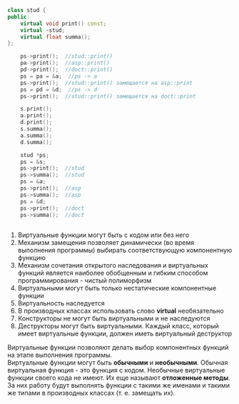 ```cpp
class stud {
public:
	virtual void print() const;
	virtual ~stud;
	virtual float summa();
};

	ps->print();  //stud::print()
	pa->print();  //asp::print()
	pd->print();  //doct::print()
	ps = pa = &a;  //ps -> a
	ps->print();  //stud::print() замещается на asp::print
	ps = pd = &d;  //ps -> d
	ps->print();  //stud::print() замещается на doct::print

	s.print();
	a.print();
	d.print();
	s.summa();
	a.summa();
	d.summa();

	stud *ps;
	ps = &s;
	ps->print();  //stud
	ps->summa();  //stud
	ps = &a;
	ps->print();  //asp
	ps->summa();  //asp
	ps = &d;
	ps->print();  //doct
	ps->summa();  //doct
	
```
1. Виртуальные функции могут быть с кодом или без него
2. Механизм замещения позволяет динамически (во время выполнения программы) выбирать соответствующую компонентную функцию
3. Механизм сочетания открытого наследования и виртуальных функций является наиболее обобщенным и гибким способом программирования - чистый полиморфизм
4. Виртуальными могут быть только нестатические компонентные функции
5. Виртуальность наследуется
6. В производных классах использовать слово **virtual** необязательно
7. Конструкторы не могут быть виртуальными и не наследуются
8. Деструкторы могут быть виртуальными. Каждый класс, который имеет виртуальные функции, должен иметь виртуальный деструктор
  
Виртуальные функции позволяют делать выбор компонентных функций на этапе выполнения программы.  
Виртуальные функции могут быть **обычными** и **необычными**. Обычная виртуальная функция - это функция с кодом. Необычные виртуальные функции своего кода не имеют. Их еще называют **отложенные методы**. За них работу будут выполнять функции с такими же именами и такими же типами в производных классах (т. е. замещать их).